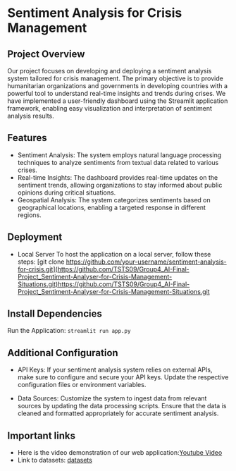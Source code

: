 # Sentiment Analysis for Crisis Management
## Project Overview
Our project focuses on developing and deploying a sentiment analysis system tailored for crisis management. 
The primary objective is to provide humanitarian organizations and governments in developing countries with a 
powerful tool to understand real-time insights and trends during crises. 
We have implemented a user-friendly dashboard using the Streamlit application framework, 
enabling easy visualization and interpretation of sentiment analysis results.


## Features
- Sentiment Analysis: The system employs natural language processing techniques to analyze sentiments from textual data related to various crises.
- Real-time Insights: The dashboard provides real-time updates on the sentiment trends, allowing organizations to stay informed about public 
opinions during critical situations.
- Geospatial Analysis: The system categorizes sentiments based on geographical locations, enabling a targeted response in different regions.


## Deployment
- Local Server
To host the application on a local server, follow these steps:
[git clone https://github.com/your-username/sentiment-analysis-for-crisis.git](https://github.com/TSTS09/Group4_AI-Final-Project_Sentiment-Analyser-for-Crisis-Management-Situations.git)https://github.com/TSTS09/Group4_AI-Final-Project_Sentiment-Analyser-for-Crisis-Management-Situations.git

## Install Dependencies

Run the Application:
``streamlit run app.py``

## Additional Configuration
- API Keys: If your sentiment analysis system relies on external APIs, make sure to configure and secure your API keys. Update the respective configuration files or environment variables.

- Data Sources: Customize the system to ingest data from relevant sources by updating the data processing scripts. Ensure that the data is cleaned and formatted appropriately for accurate sentiment analysis.

## Important links

- Here is the video demonstration of our web application:[Youtube Video]()
- Link to datasets: [datasets](https://drive.google.com/drive/folders/1sokl_xRvuJOg1JumLU1RgMa2LjLH3kR2?usp=sharing) 




